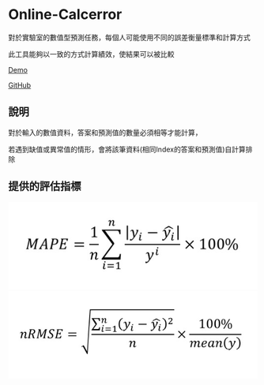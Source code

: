 # Online-Calcerror
對於實驗室的數值型預測任務，每個人可能使用不同的誤差衡量標準和計算方式

此工具能夠以一致的方式計算績效，使結果可以被比較

[Demo](https://chang-siang.github.io/Online-Calcerror/#/)

[GitHub](https://github.com/Chang-Siang/Online-Calcerror/)

## 說明
對於輸入的數值資料，答案和預測值的數量必須相等才能計算，

若遇到缺值或異常值的情形，會將該筆資料(相同Index的答案和預測值)自計算排除

## 提供的評估指標
![image](https://github.com/Chang-Siang/Online-Calcerror/blob/master/public/MAPE.jpg?raw=true)
![image](https://github.com/Chang-Siang/Online-Calcerror/blob/master/public/nRMSE.jpg?raw=true)

